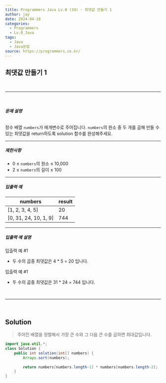 ```yaml
---
title: Programmers Java Lv.0 (34) - 최댓값 만들기 1
author: jay
date: 2024-04-18
categories:
  - Programmers
  - Lv.0_Java
tags:
  - Java
  - Java문법
source: https://programmers.co.kr/
---
```

## **최댓값 만들기 1**

<br />

---

<br/>

###### **문제 설명**

정수 배열 `numbers`가 매개변수로 주어집니다. `numbers`의 원소 중 두 개를 곱해 만들 수 있는 최댓값을 return하도록 solution 함수를 완성해주세요.

---

##### **제한사항**

- 0 ≤ `numbers`의 원소 ≤ 10,000
- 2 ≤ `numbers`의 길이 ≤ 100

---

##### **입출력 예**

|numbers|result|
|---|---|
|[1, 2, 3, 4, 5]|20|
|[0, 31, 24, 10, 1, 9]|744|

---

##### **입출력 예 설명**

입출력 예 #1

- 두 수의 곱중 최댓값은 4 * 5 = 20 입니다.

입출력 예 #1

- 두 수의 곱중 최댓값은 31 * 24 = 744 입니다.

<br />

---

<br/>

## **Solution**

> 주어진 배열을 정렬해서 가장 큰 수와 그 다음 큰 수를 곱하면 최대값입니다. 

```java
import java.util.*;
class Solution {
    public int solution(int[] numbers) {
        Arrays.sort(numbers);
                    
        return numbers[numbers.length-1] * numbers[numbers.length-2];
    }
}
```